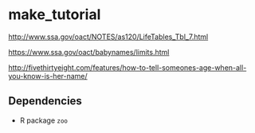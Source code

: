 # make_tutorial

http://www.ssa.gov/oact/NOTES/as120/LifeTables_Tbl_7.html

https://www.ssa.gov/oact/babynames/limits.html

http://fivethirtyeight.com/features/how-to-tell-someones-age-when-all-you-know-is-her-name/


## Dependencies

* R package `zoo` 
